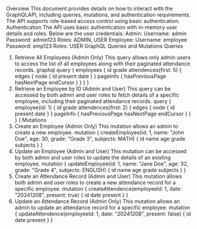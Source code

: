 Overview
This document provides details on how to interact with the GraphQLAPI, including queries, mutations, and authentication requirements. The API supports role-based access control using basic authentication.
Authentication
The API uses basic authentication with in-memory user details and roles. Below are the user credentials:
Admin:
Username: admin
Password: admin123
Roles: ADMIN, USER
Employee:
Username: employee
Password: emp123
Roles: USER
GraphQL Queries and Mutations
Queries
1. Retrieve All Employees (Admin Only)
This query allows only admin users to access the list of all employees along with their paginated attendance records.
graphql
query {
employees {
id
grade
attendences(first: 5) {
edges {
node {
id
present
date
}
}
pageInfo {
hasPreviousPage
hasNextPage
endCursor
}
}
}
}
2. Retrieve an Employee by ID (Admin and User)
This query can be accessed by both admin and user roles to fetch details of a specific employee, including their paginated attendance records.
query {
employee(id: 1) {
id
grade
attendences(first: 2) {
edges {
node {
id
present
date
}
}
pageInfo {
hasPreviousPage
hasNextPage
endCursor
}
}
}
}
Mutations
1. Create an Employee (Admin Only)
This mutation allows an admin to create a new employee.
mutation {
createEmployee(id: 1, name: "John Doe", age: 30, grade: "Grade 3", subjects: MATH) {
id
name
age
grade
subjects
}
}
2. Update an Employee (Admin and User)
This mutation can be accessed by both admin and user roles to update the details of an existing employee.
mutation {
updateEmployee(id: 1, name: "Jane Doe", age: 32, grade: "Grade 4", subjects: ENGLISH) {
id
name
age
grade
subjects
}
}
3. Create an Attendance Record (Admin and User)
This mutation allows both admin and user roles to create a new attendance record for a specific employee.
mutation {
createAttendence(employeeId: 1, date: "20241208", present: true) {
id
date
present
}
}
4. Update an Attendance Record (Admin Only)
This mutation allows an admin to update an attendance record for a specific employee.
mutation {
updateAttendence(employeeId: 1, date: "20241208", present: false) {
id
date
present
}
}

